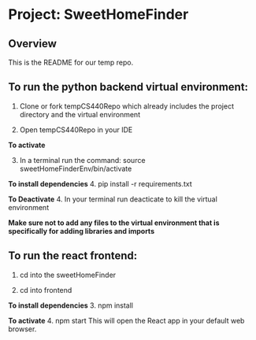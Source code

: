 # Project: SweetHomeFinder

## Overview

This is the README for our temp repo.

## To run the python backend virtual environment:

1. Clone or fork tempCS440Repo which already includes the project directory and the virtual environment

2. Open tempCS440Repo in your IDE

**To activate**

3. In a terminal run the command: source sweetHomeFinderEnv/bin/activate

**To install dependencies**
4. pip install -r requirements.txt 

**To Deactivate**
4. In your terminal run deacticate to kill the virtual environment

**Make sure not to add any files to the virtual environment that is specifically for adding libraries and imports**

## To run the react frontend:

1. cd into the sweetHomeFinder

2. cd into frontend

**To install dependencies**
3. npm install

**To activate**
4. npm start
This will open the React app in your default web browser.
